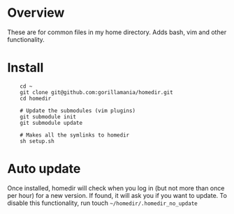 # Overview
These are for common files in my home directory. Adds bash, vim and other functionality.

# Install
```
    cd ~
    git clone git@github.com:gorillamania/homedir.git
    cd homedir

    # Update the submodules (vim plugins)
    git submodule init
    git submodule update

    # Makes all the symlinks to homedir
    sh setup.sh

```

# Auto update
Once installed, homedir will check when you log in (but not more than once per hour) for a new
version. If found, it will ask you if you want to update. To disable this functionality, run touch
`~/homedir/.homedir_no_update`

